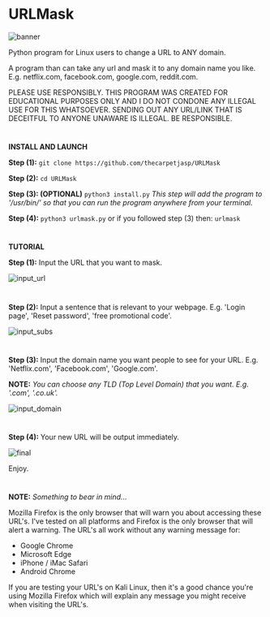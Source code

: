 # URLMask
![banner](https://user-images.githubusercontent.com/71789855/140232354-64b5ca13-e6bd-40dc-96cd-8820778b6690.png)


Python program for Linux users to change a URL to ANY domain.


A program than can take any url and mask it to any domain name you like. E.g. netflix.com, facebook.com, google.com, reddit.com.

PLEASE USE RESPONSIBLY. THIS PROGRAM WAS CREATED FOR EDUCATIONAL PURPOSES ONLY AND I DO NOT CONDONE ANY ILLEGAL USE FOR THIS WHATSOEVER.
SENDING OUT ANY URL/LINK THAT IS DECEITFUL TO ANYONE UNAWARE IS ILLEGAL. BE RESPONSIBLE.






#


**INSTALL AND LAUNCH**

**Step (1):**
`git clone https://github.com/thecarpetjasp/URLMask`



**Step (2):**
`cd URLMask`


**Step (3): (OPTIONAL)**
`python3 install.py`
*This step will add the program to '/usr/bin/' so that you can run the program anywhere from your terminal.*


**Step (4):**
`python3 urlmask.py`
or if you followed step (3) then:
`urlmask`


#





**TUTORIAL**

**Step (1):**
Input the URL that you want to mask.

![input_url](https://user-images.githubusercontent.com/71789855/140234333-71efafda-334a-47a7-b5d6-ec08b71d573f.png)

#

**Step (2):**
Input a sentence that is relevant to your webpage. E.g. 'Login page', 'Reset password', 'free promotional code'.

![input_subs](https://user-images.githubusercontent.com/71789855/140234332-8e9cdf58-5ad2-4f28-b3c7-5f04cf1e33b7.png)

#

**Step (3):**
Input the domain name you want people to see for your URL. E.g. 'Netflix.com', 'Facebook.com', 'Google.com'.

**NOTE:** *You can choose any TLD (Top Level Domain) that you want. E.g. '.com', '.co.uk'.*

![input_domain](https://user-images.githubusercontent.com/71789855/140234330-7bcbaedd-b53e-4b57-a6cd-cea4a5c70130.png)

#

**Step (4):**
Your new URL will be output immediately.

![final](https://user-images.githubusercontent.com/71789855/140234327-a9beeb64-74c6-4ed8-be74-41f2c32e638e.png)




Enjoy.


#

**NOTE:** *Something to bear in mind...*

Mozilla Firefox is the only browser that will warn you about accessing these URL's. I've tested on all platforms and Firefox is the only browser that will alert a warning.
The URL's all work without any warning message for:
  * Google Chrome
  * Microsoft Edge
  * iPhone / iMac Safari
  * Android Chrome

If you are testing your URL's on Kali Linux, then it's a good chance you're using Mozilla Firefox which will explain any message you might receive when visiting the URL's.
